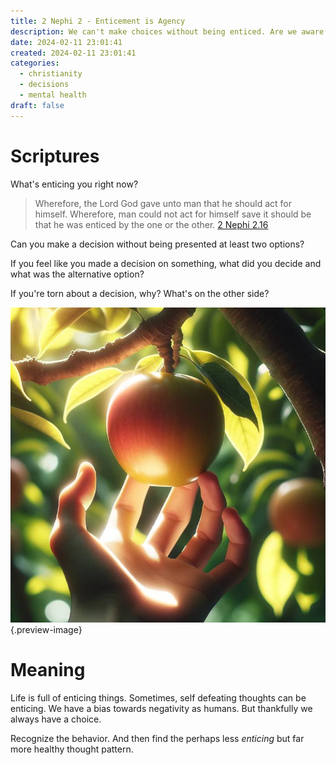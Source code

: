 ```yaml
---
title: 2 Nephi 2 - Enticement is Agency
description: We can't make choices without being enticed. Are we aware of that?
date: 2024-02-11 23:01:41
created: 2024-02-11 23:01:41
categories:
  - christianity
  - decisions
  - mental health
draft: false
---
```

# Scriptures

What's enticing you right now?

> Wherefore, the Lord God gave unto man that he should act for himself. Wherefore, man could not act for himself save it should be that he was enticed by the one or the other.
> [2 Nephi 2.16](../scriptures/2-nephi-2.16)

Can you make a decision without being presented at least two options?

If you feel like you made a decision on something, what did you decide and what was the alternative option?

If you're torn about a decision, why? What's on the other side?

![Why _that_ apple, of all the apples?](../img/dalle-enticing-apple.jpeg){.preview-image}
# Meaning

Life is full of enticing things. Sometimes, self defeating thoughts can be enticing. We have a bias towards negativity as humans. But thankfully we always have a choice. 

Recognize the behavior. And then find the perhaps less *enticing* but far more healthy thought pattern. 

